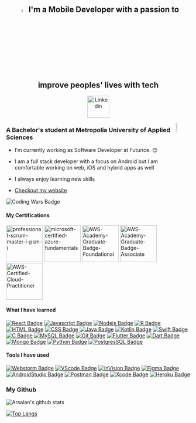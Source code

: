 <div align='center'>
   <h2><img src="https://user-images.githubusercontent.com/1303154/88677602-1635ba80-d120-11ea-84d8-d263ba5fc3c0.gif" width="5%"> I'm a Mobile Developer  with a passion to improve peoples' lives with tech</h2>
 
<a href="https://www.linkedin.com/in/arsalan-shakil/"><img align="center" alt="Linkedin" src="https://user-images.githubusercontent.com/40695548/156189387-4a94d172-b291-4e04-8521-59736c14354d.png" width="60px"/></a>
</div>



<img align="right" alt="custom gif" src="https://user-images.githubusercontent.com/40695548/147872428-0f19e522-1bda-45cd-a5ab-f8fcdc1797be.gif" width="8%"/>


<p align="center">
  <h3> A Bachelor's student at Metropolia University of Applied Sciences</h3>
</p>

- I’m currently working as Software Developer at Futurice. :blush:

- I am a full stack developer with a focus on Android but I am comfortable working on web, iOS and hybrid apps as well

- I always enjoy learning new skills 

- <a href="https://arsalanshakil.github.io/" >Checkout my website</a>

![Coding Wars Badge](https://www.codewars.com/users/ArsalanShakil/badges/large)

#### My Certifications


<img  alt="professional-scrum-master-i-psm-i" src="https://user-images.githubusercontent.com/40695548/152005920-811b9b68-c2ed-4371-b6ac-c0083f26f749.png" width="100px"/> <img alt="microsoft-certified-azure-fundamentals" src="https://user-images.githubusercontent.com/40695548/152005929-ae2b1aa2-22cc-4a05-afb0-8688d62d7f81.png" width="100px"/> <img alt="AWS-Academy-Graduate-Badge-Foundational" src="https://user-images.githubusercontent.com/40695548/153720982-e29f8186-65e7-4e3a-91af-01fb45c4a159.png" width="100px"/> <img alt="AWS-Academy-Graduate-Badge-Associate" src="https://user-images.githubusercontent.com/40695548/153721035-16340784-b5c5-450e-81a7-e2b377660066.png" width="100px"/> <img alt="AWS-Certified-Cloud-Practitioner" src="https://user-images.githubusercontent.com/40695548/156188753-442a1f51-3e9c-410a-83e7-79ed736efc2e.png" width="100px"/>


#### What I have learned


[![React Badge](https://img.shields.io/badge/-React-61DBFB?style=for-the-badge&labelColor=black&logo=react&logoColor=61DBFB)](#) [![Javascript Badge](https://img.shields.io/badge/-Javascript-F0DB4F?style=for-the-badge&labelColor=black&logo=javascript&logoColor=F0DB4F)](#) [![Nodejs Badge](https://img.shields.io/badge/-Nodejs-3C873A?style=for-the-badge&labelColor=black&logo=node.js&logoColor=3C873A)](#) [![R Badge](https://img.shields.io/badge/-R-3864BA?style=for-the-badge&labelColor=black&logo=R&logoColor=3864BA)](#)     [![HTML Badge](https://img.shields.io/badge/-HTML-E34F26?style=for-the-badge&labelColor=black&logo=HTML5&logoColor=E34F26)](#) [![CSS Badge](https://img.shields.io/badge/-CSS-1572B6?style=for-the-badge&labelColor=black&logo=CSS3&logoColor=1572B6)](#) [![Java Badge](https://img.shields.io/badge/-Java-007396?style=for-the-badge&labelColor=e76f51&logo=Java&logoColor=black)](#) [![Kotlin Badge](https://img.shields.io/badge/-Kotlin-7209b7?style=for-the-badge&labelColor=black&logo=Kotlin&logoColor=f72585)](#) [![Swift Badge](https://img.shields.io/badge/-swift-E50914?style=for-the-badge&labelColor=black&logo=Swift&logoColor=E50914)](#) [![C Badge](https://img.shields.io/badge/-C-A8B9CC?style=for-the-badge&labelColor=black&logo=C&logoColor=A8B9CC)](#) [![MySQL Badge](https://img.shields.io/badge/-MySql-orange?style=for-the-badge&labelColor=black&logo=MySQL&logoColor=orange)](#) [![Git Badge](https://img.shields.io/badge/-Git-F05032?style=for-the-badge&labelColor=black&logo=Git&logoColor=F05032)](#) [![Flutter Badge](https://img.shields.io/badge/-flutter-00B0D8?style=for-the-badge&labelColor=black&logo=flutter&logoColor=00B0D8)](#) [![Dart Badge](https://img.shields.io/badge/-dart-1177AA?style=for-the-badge&labelColor=black&logo=dart&logoColor=003E54)](#) [![Mongo Badge](https://img.shields.io/badge/-MongoDB-0AD05B?style=for-the-badge&labelColor=black&logo=mongodb&logoColor=0AD05B)](#) [![Python Badge](https://img.shields.io/badge/-Python-3776ab?style=for-the-badge&labelColor=black&logo=python&logoColor=ffd343)](#) [![PostgresSQL Badge](https://img.shields.io/badge/-PostgreSQL-3776ab?style=for-the-badge&labelColor=white&logo=postgresql&logoColor=32648d)](#) 





#### Tools I have used

 [![Webstorm Badge](https://img.shields.io/badge/-WebStorm-000000?style=for-the-badge&labelColor=white&logo=WebStorm&logoColor=000000)](#) [![VScode Badge](https://img.shields.io/badge/-VisualStudioCode-007ACC?style=for-the-badge&labelColor=black&logo=Visual-Studio-Code&logoColor=007ACC)](#) [![InVision Badge](https://img.shields.io/badge/-InVision-FF3366?style=for-the-badge&labelColor=black&logo=InVision&logoColor=FF3366)](#) [![Figma Badge](https://img.shields.io/badge/-Figma-F24E1E?style=for-the-badge&labelColor=black&logo=Figma&logoColor=F24E1E)](#) [![AndroidStudio Badge](https://img.shields.io/badge/-AndroidStudio-3DDC84?style=for-the-badge&labelColor=black&logo=Android-Studio&logoColor=3DDC84)](#) [![Postman Badge](https://img.shields.io/badge/-Postman-FF6C37?style=for-the-badge&labelColor=black&logo=Postman&logoColor=FF6C37)](#) [![Xcode Badge](https://img.shields.io/badge/-Xcode-FFB71B?style=for-the-badge&labelColor=black&logo=Xcode&logoColor=FFB71B)](#) [![Heroku Badge](https://img.shields.io/badge/-Heroku-430098?style=for-the-badge&labelColor=white&logo=heroku&logoColor=430098)](#)
### My Github

![Arsalan's github stats](https://github-readme-stats.vercel.app/api?username=ArsalanShakil&show_icons=true&theme=dracula)

[![Top Langs](https://github-readme-stats.vercel.app/api/top-langs/?username=ArsalanShakil&layout=compact&theme=dracula&langs_count=10)](https://github.com/anuraghazra/github-readme-stats)




